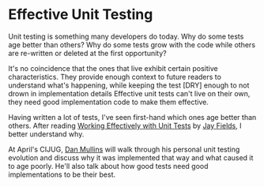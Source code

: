 # Effective Unit Testing

Unit testing is something many developers do today. Why do some tests age better than others? Why do some tests grow with the code while others are re-written or deleted at the first opportunity?

It's no coincidence that the ones that live exhibit certain positive characteristics. They provide enough context to future readers to understand what's happening, while keeping the test [DRY] enough to not drown in implementation details Effective unit tests can't live on their own, they need good implementation code to make them effective.

Having written a lot of tests, I've seen first-hand which ones age better than others. After reading [Working Effectively with Unit Tests] by [Jay Fields], I better understand why. 

At April's CIJUG, [Dan Mullins] will walk through his personal unit testing evolution and discuss why it was implemented that way and what caused it to age poorly. He'll also talk about how good tests need good implementations to be their best.

[Working Effectively with Unit Tests]: https://leanpub.com/wewut
[Jay Fields]: https://twitter.com/thejayfields
[Dan Mullins]: https://twitter.com/dmullins


